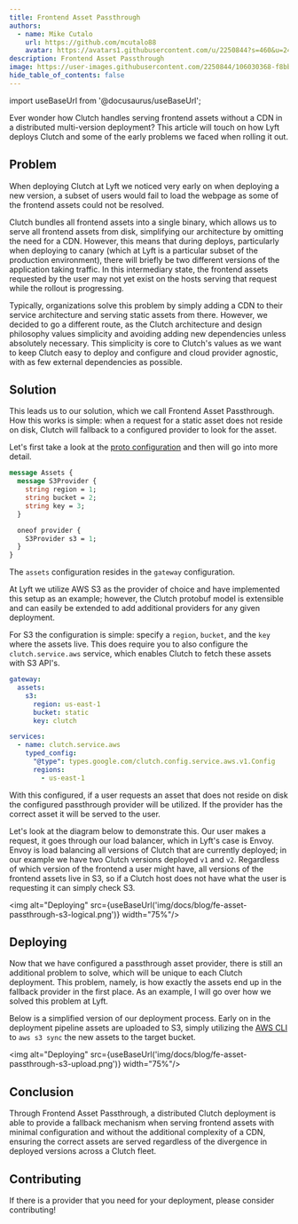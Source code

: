 ```yaml
---
title: Frontend Asset Passthrough
authors:
  - name: Mike Cutalo
    url: https://github.com/mcutalo88
    avatar: https://avatars1.githubusercontent.com/u/2250844?s=460&u=24deb32096e9f892cc91a6ff1ca1af50193b1fbd&v=4
description: Frontend Asset Passthrough
image: https://user-images.githubusercontent.com/2250844/106030368-f8bbbc00-6082-11eb-819f-fd3798a53489.png
hide_table_of_contents: false
---
```


import useBaseUrl from '@docusaurus/useBaseUrl';

Ever wonder how Clutch handles serving frontend assets without a CDN in a distributed multi-version deployment?
This article will touch on how Lyft deploys Clutch and some of the early problems we faced when rolling it out.

<!--truncate-->

## Problem

When deploying Clutch at Lyft we noticed very early on when deploying a new version,
a subset of users would fail to load the webpage as some of the frontend assets could not be resolved.

Clutch bundles all frontend assets into a single binary, which allows us to serve all frontend assets from disk, simplifying our architecture by omitting the need for a CDN.
However, this means that during deploys, particularly when deploying to canary (which at Lyft is a particular subset of the production environment), there will briefly be two different versions of the application taking traffic.
In this intermediary state, the frontend assets requested by the user may not yet exist on the hosts serving that request while the rollout is progressing.

Typically, organizations solve this problem by simply adding a CDN to their service architecture and serving static assets from there.
However, we decided to go a different route, as the Clutch architecture and design philosophy values simplicity and avoiding adding new dependencies unless absolutely necessary. This simplicity is core to Clutch's values as we want to keep Clutch easy to deploy and configure and cloud provider agnostic, with as few external dependencies as possible.

## Solution

This leads us to our solution, which we call Frontend Asset Passthrough.
How this works is simple: when a request for a static asset does not reside on disk, Clutch will fallback to a configured provider to look for the asset.

Let's first take a look at the [proto configuration](https://github.com/lyft/clutch/blob/890245e7d2a1bf91623a9e74b39f1083dbd5ea2c/api/config/gateway/v1/gateway.proto#L105-L119) and then will go into more detail.

```protobuf
message Assets {
  message S3Provider {
    string region = 1;
    string bucket = 2;
    string key = 3;
  }

  oneof provider {
    S3Provider s3 = 1;
  }
}
```

The `assets` configuration resides in the `gateway` configuration.

At Lyft we utilize AWS S3 as the provider of choice and have implemented this setup as an example;
however, the Clutch protobuf model is extensible and can easily be extended to add additional providers for any given deployment.

For S3 the configuration is simple: specify a `region`, `bucket`, and the `key` where the assets live.
This does require you to also configure the `clutch.service.aws` service,
which enables Clutch to fetch these assets with S3 API's.

```yaml
gateway:
  assets:
    s3:
      region: us-east-1
      bucket: static
      key: clutch

services:
  - name: clutch.service.aws
    typed_config:
      "@type": types.google.com/clutch.config.service.aws.v1.Config
      regions:
        - us-east-1
```

With this configured, if a user requests an asset that does not reside on disk the configured passthrough provider will be utilized.
If the provider has the correct asset it will be served to the user.

Let's look at the diagram below to demonstrate this.
Our user makes a request, it goes through our load balancer, which in Lyft's case is Envoy.
Envoy is load balancing all versions of Clutch that are currently deployed; in our example we have two Clutch versions deployed `v1` and `v2`.
Regardless of which version of the frontend a user might have, all versions of the frontend assets live in S3, so
if a Clutch host does not have what the user is requesting it can simply check S3.

<img alt="Deploying" src={useBaseUrl('img/docs/blog/fe-asset-passthrough-s3-logical.png')} width="75%"/>


## Deploying

Now that we have configured a passthrough asset provider, there is still an additional problem to solve, which will be unique to each Clutch deployment.
This problem, namely, is how exactly the assets end up in the fallback provider in the first place.
As an example, I will go over how we solved this problem at Lyft.

Below is a simplified version of our deployment process.
Early on in the deployment pipeline assets are uploaded to S3,
simply utilizing the [AWS CLI](https://docs.aws.amazon.com/cli/latest/reference/s3/sync.html) to `aws s3 sync` the new assets to the target bucket.

<img alt="Deploying" src={useBaseUrl('img/docs/blog/fe-asset-passthrough-s3-upload.png')} width="75%"/>

## Conclusion

Through Frontend Asset Passthrough, a distributed Clutch deployment is able to provide a fallback mechanism
when serving frontend assets with minimal configuration and without the additional complexity of a CDN,
ensuring the correct assets are served regardless of the divergence in deployed versions across a Clutch fleet.

## Contributing

If there is a provider that you need for your deployment, please consider contributing!
